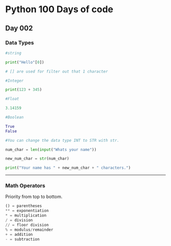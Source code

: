 # Python 100 Days of code

## Day 002

### Data Types

```python
#string

print("Hello"[0])

# [] are used for filter out that 1 character

#Integer

print(123 + 345)

#Float

3.14159

#Boolean

True
False

#You can change the data type INT to STR with str.

num_char = len(input("Whats your name"))

new_num_char = str(num_char)

print("Your name has " + new_num_char + " characters.")
```
---

### Math Operators
Priority from top to bottom.

```python
() = parentheses
** = exponentiation
* = multiplication
/ = division
// = floor division
% = modulus/remainder
+ = addition
- = subtraction
```